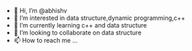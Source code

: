 - 👋 Hi, I’m @abhishv
- 👀 I’m interested in data structure,dynamic programming,c++
- 🌱 I’m currently learning c++ and data structure
- 💞️ I’m looking to collaborate on data structure
- 📫 How to reach me ...

<!---
abhishv/abhishv is a ✨ special ✨ repository because its `README.md` (this file) appears on your GitHub profile.
You can click the Preview link to take a look at your changes.
--->
